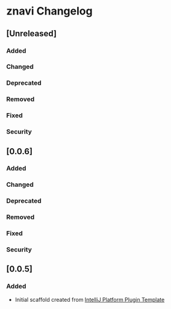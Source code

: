 <!-- Keep a Changelog guide -> https://keepachangelog.com -->

# znavi Changelog

## [Unreleased]
### Added

### Changed

### Deprecated

### Removed

### Fixed

### Security
## [0.0.6]
### Added

### Changed

### Deprecated

### Removed

### Fixed

### Security
## [0.0.5]
### Added
- Initial scaffold created from [IntelliJ Platform Plugin Template](https://github.com/JetBrains/intellij-platform-plugin-template)
